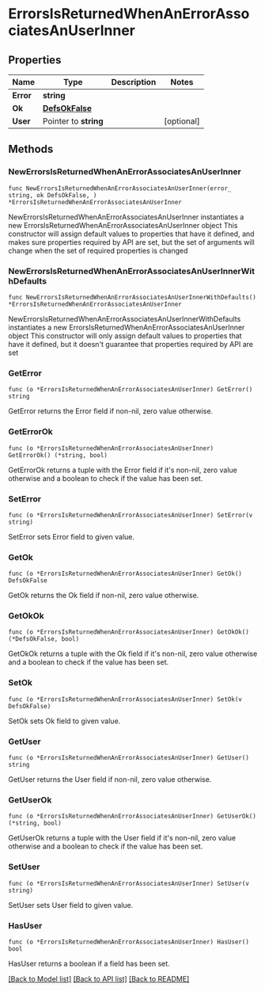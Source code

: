 # ErrorsIsReturnedWhenAnErrorAssociatesAnUserInner

## Properties

Name | Type | Description | Notes
------------ | ------------- | ------------- | -------------
**Error** | **string** |  | 
**Ok** | [**DefsOkFalse**](DefsOkFalse.md) |  | 
**User** | Pointer to **string** |  | [optional] 

## Methods

### NewErrorsIsReturnedWhenAnErrorAssociatesAnUserInner

`func NewErrorsIsReturnedWhenAnErrorAssociatesAnUserInner(error_ string, ok DefsOkFalse, ) *ErrorsIsReturnedWhenAnErrorAssociatesAnUserInner`

NewErrorsIsReturnedWhenAnErrorAssociatesAnUserInner instantiates a new ErrorsIsReturnedWhenAnErrorAssociatesAnUserInner object
This constructor will assign default values to properties that have it defined,
and makes sure properties required by API are set, but the set of arguments
will change when the set of required properties is changed

### NewErrorsIsReturnedWhenAnErrorAssociatesAnUserInnerWithDefaults

`func NewErrorsIsReturnedWhenAnErrorAssociatesAnUserInnerWithDefaults() *ErrorsIsReturnedWhenAnErrorAssociatesAnUserInner`

NewErrorsIsReturnedWhenAnErrorAssociatesAnUserInnerWithDefaults instantiates a new ErrorsIsReturnedWhenAnErrorAssociatesAnUserInner object
This constructor will only assign default values to properties that have it defined,
but it doesn't guarantee that properties required by API are set

### GetError

`func (o *ErrorsIsReturnedWhenAnErrorAssociatesAnUserInner) GetError() string`

GetError returns the Error field if non-nil, zero value otherwise.

### GetErrorOk

`func (o *ErrorsIsReturnedWhenAnErrorAssociatesAnUserInner) GetErrorOk() (*string, bool)`

GetErrorOk returns a tuple with the Error field if it's non-nil, zero value otherwise
and a boolean to check if the value has been set.

### SetError

`func (o *ErrorsIsReturnedWhenAnErrorAssociatesAnUserInner) SetError(v string)`

SetError sets Error field to given value.


### GetOk

`func (o *ErrorsIsReturnedWhenAnErrorAssociatesAnUserInner) GetOk() DefsOkFalse`

GetOk returns the Ok field if non-nil, zero value otherwise.

### GetOkOk

`func (o *ErrorsIsReturnedWhenAnErrorAssociatesAnUserInner) GetOkOk() (*DefsOkFalse, bool)`

GetOkOk returns a tuple with the Ok field if it's non-nil, zero value otherwise
and a boolean to check if the value has been set.

### SetOk

`func (o *ErrorsIsReturnedWhenAnErrorAssociatesAnUserInner) SetOk(v DefsOkFalse)`

SetOk sets Ok field to given value.


### GetUser

`func (o *ErrorsIsReturnedWhenAnErrorAssociatesAnUserInner) GetUser() string`

GetUser returns the User field if non-nil, zero value otherwise.

### GetUserOk

`func (o *ErrorsIsReturnedWhenAnErrorAssociatesAnUserInner) GetUserOk() (*string, bool)`

GetUserOk returns a tuple with the User field if it's non-nil, zero value otherwise
and a boolean to check if the value has been set.

### SetUser

`func (o *ErrorsIsReturnedWhenAnErrorAssociatesAnUserInner) SetUser(v string)`

SetUser sets User field to given value.

### HasUser

`func (o *ErrorsIsReturnedWhenAnErrorAssociatesAnUserInner) HasUser() bool`

HasUser returns a boolean if a field has been set.


[[Back to Model list]](../README.md#documentation-for-models) [[Back to API list]](../README.md#documentation-for-api-endpoints) [[Back to README]](../README.md)


